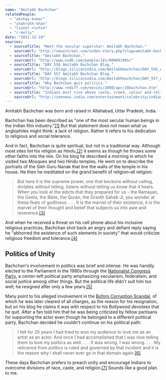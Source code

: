 ```yaml
---
name: "Amitabh Bachchan"
relatedPeople:
  - "akshay-kumar"
  - "shahrukh-khan"
  - "lionel-richie"
  - "r-kelly"
date: "2012-12-19"
sources:
  - sourceTitle: "Meet the secular superstar: Amitabh Bachchan."
    sourceUrl: "http://newzstreet.com/index-story.php?slug=amitabh-bachchan-swears-by-secular-credentials&news_id=4951"
  - sourceTitle: "Amitabh Bachchan."
    sourceUrl: "http://www.nndb.com/people/181/000091905/"
  - sourceTitle: "DAY 556 Amitabh Bachchan Blog."
    sourceUrl: "http://blogs.siliconindia.com/Amitabhbachchan/DAY_556_Amitabh_Bachchan_Blog-bid-4w7V8hDF48917374.html"
  - sourceTitle: "DAY 557 Amitabh Bachchan Blog."
    sourceUrl: "http://blogs.siliconindia.com/Amitabhbachchan/DAY_557_Amitabh_Bachchan_Blog-bid-4w7V8hDF72695217.html"
  - sourceTitle: "Why Bachchan quit politics."
    sourceUrl: "http://www.rediff.com/movies/2008/apr/28bachchan.htm"
  - sourceTitle: "Indians must rise above caste, creed, colour and religion: Amitabh Bachchan."
    sourceUrl: "http://zeenews.india.com/entertainment/celebrity/indians-must-rise-above-caste-creed-colour-and-religion-amitabh-bachchan_118182.htm"
---
```


Amitabh Bachchan was born and raised in Allahabad, Uttar Pradesh, India.

Bachchan has been described as "one of the most secular human beings in the Indian film industry."<a class="source-citation" href="#http://newzstreet.com/index-story.php?slug=amitabh-bachchan-swears-by-secular-credentials&news_id=4951" title="Meet the secular superstar: Amitabh Bachchan.">[1]</a> But that statement does not mean what us anglophiles might think: a lack of religion. Rather it refers to his dedication to religious and social tolerance.

And in fact, Bachchan is quite spiritual, but not in a traditional way. Although most sites list his religion as Hindu,<a class="source-citation" href="#http://www.nndb.com/people/181/000091905/" title="Amitabh Bachchan.">[2]</a> it seems as though he throws some other faiths into the mix. On his blog he described a morning in which he visited two Mosques and two Hindu temples. He went on to describe the portraits of the Sikh Guru Nanak that line the walls of the temple in his house. He then he meditated on the grand benefit of religion–all religion:

>But here it is the supreme power, one that beckons without calling, dictates without telling, listens without letting us know that it hears. When you look at the edicts that they prepared for us – the Ramayan, the Geeta, the Bible, the Quran, the Granth Saheb Ji, you wonder at these feats of godliness. . . . It is the marvel of their existence, it is the marvel of their thought and belief that subjects us into awe and reverence.<a class="source-citation" href="#http://blogs.siliconindia.com/Amitabhbachchan/DAY_556_Amitabh_Bachchan_Blog-bid-4w7V8hDF48917374.html" title="DAY 556 Amitabh Bachchan Blog.">[3]</a>

And when he received a threat on his cell phone about his inclusive religious practices, Bachchan shot back an angry and defiant reply saying he "abhorred the existence of such elements in society" that would criticize religious freedom and tolerance.<a class="source-citation" href="#http://blogs.siliconindia.com/Amitabhbachchan/DAY_557_Amitabh_Bachchan_Blog-bid-4w7V8hDF72695217.html" title="DAY 557 Amitabh Bachchan Blog.">[4]</a>

## Politics of Unity

Bachchan's involvement in politics was brief and intense. He was handily elected to the Parliament in the 1980s through the [Nationalist Congress Party](http://en.wikipedia.org/wiki/Nationalist_Congress_Party), a center-left political party emphasizing secularism, federalism, and social justice among other things. But the political life didn't suit him too well; he resigned after only a few years.<a class="source-citation" href="#http://www.rediff.com/movies/2008/apr/28bachchan.htm" title="Why Bachchan quit politics.">[5]</a>

Many point to his alleged involvement in the [Bofors Corruption Scandal](http://en.wikipedia.org/wiki/Bofors_scandal), of which he was later cleared of all charges, as the reason for his resignation, but on his blog he claims it was with respect to his Bollywood devotees that he quit. After a fan told him that he was being criticized by fellow partisans for supporting the actor even though he belonged to a different political party, Bachchan decided he couldn't continue on his political path:

>I felt for 25 years I had tried to woo my audience to love me as an artist as an actor. And once I had accomplished that I was now telling them to love my politics as well. . . . It was wrong. I was wrong. . . . My reticence from politics is ruled and governed by that incident and it is the reason why I shall never ever go in that domain again.<a class="source-citation" href="#http://www.rediff.com/movies/2008/apr/28bachchan.htm" title="Why Bachchan quit politics.">[6]</a>

These days Bachchan prefers to preach unity and encourage Indians to overcome divisions of race, caste, and religion.<a class="source-citation" href="#http://zeenews.india.com/entertainment/celebrity/indians-must-rise-above-caste-creed-colour-and-religion-amitabh-bachchan_118182.htm" title="Indians must rise above caste, creed, colour and religion: Amitabh Bachchan.">[7]</a> Sounds like a good plan to me.